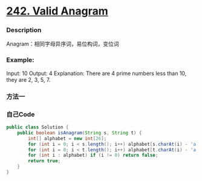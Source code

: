 # [242. Valid Anagram](https://leetcode.com/problems/valid-anagram/description/)


### Description

Anagram：相同字母异序词，易位构词，变位词
### Example:
 

Input: 10
Output: 4
Explanation: There are 4 prime numbers less than 10, they are 2, 3, 5, 7.

### 方法一


### 自己Code

```java
public class Solution {
    public boolean isAnagram(String s, String t) {
        int[] alphabet = new int[26];
        for (int i = 0; i < s.length(); i++) alphabet[s.charAt(i) - 'a']++;
        for (int i = 0; i < t.length(); i++) alphabet[t.charAt(i) - 'a']--;
        for (int i : alphabet) if (i != 0) return false;
        return true;
    }
}


```
